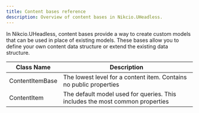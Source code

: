 ```yaml
---
title: Content bases reference
description: Overview of content bases in Nikcio.UHeadless.
---
```


In Nikcio.UHeadless, content bases provide a way to create custom models that can be used in place of existing models. These bases allow you to define your own content data structure or extend the existing data structure.

| Class Name        | Description                                                                    |
|-------------------|--------------------------------------------------------------------------------|
| ContentItemBase   | The lowest level for a content item. Contains no public properties             |
| ContentItem       | The default model used for queries. This includes the most common properties   |
